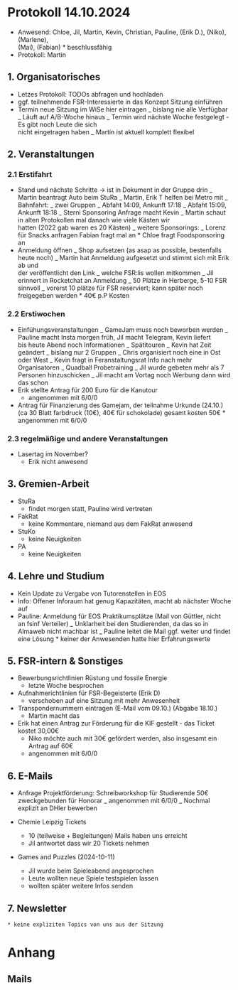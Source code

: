 ---
---

# Protokoll 14.10.2024

- Anwesend: Chloe, Jil, Martin, Kevin, Christian, Pauline, (Erik D.), (Niko), (Marlene),  
  (Mai), (Fabian) \* beschlussfähig
- Protokoll: Martin

## 1. Organisatorisches

- Letzes Protokoll: TODOs abfragen und hochladen
- ggf. teilnehmende FSR-Interessierte in das Konzept Sitzung einführen
- Termin neue Sitzung im WiSe hier eintragen
  _ bislang nie alle Verfügbar
  _ Läuft auf A/B-Woche hinaus
  _ Termin wird nächste Woche festgelegt - Es gibt noch Leute die sich  
  nicht eingetragen haben
  _ Martin ist aktuell komplett flexibel

## 2. Veranstaltungen

### 2.1 Erstifahrt

- Stand und nächste Schritte -> ist in Dokument in der Gruppe drin
  _ Martin beantragt Auto beim StuRa
  _ Martin, Erik T helfen bei Metro mit
  _ Bahnfahrt:
  _ zwei Gruppen
  _ Abfaht 14:09, Ankunft 17:18
  _ Abfaht 15:09, Ankunft 18:18
  _ Sterni Sponsoring Anfrage macht Kevin
  _ Martin schaut in alten Protokollen mal danach wie viele Kästen wir  
  hatten (2022 gab waren es 20 Kästen)
  _ weitere Sponsorings:
  _ Lorenz für Snacks anfragen Fabian fragt mal an \* Chloe fragt Foodsponsoring an
- Anmeldung öffnen
  _ Shop aufsetzen (as asap as possible, bestenfalls heute noch)
  _ Martin hat Anmeldung aufgesetzt und stimmt sich mit Erik ab und  
  der veröffentlicht den Link
  _ welche FSR:lis wollen mitkommen
  _ Jil erinnert in Rocketchat an Anmeldung
  _ 50 Plätze in Herberge, 5-10 FSR sinnvoll
  _ vorerst 10 plätze für FSR reserviert; kann später noch freigegeben werden \* 40€ p.P Kosten

### 2.2 Erstiwochen

- Einfühungsveranstaltungen
  _ GameJam muss noch beworben werden
  _ Pauline macht Insta morgen früh, Jil macht Telegram, Kevin liefert  
  bis heute Abend noch Informationen
  _ Spätitouren
  _ Kevin hat Zeit geändert
  _ bislang nur 2 Gruppen
  _ Chris organisiert noch eine in Ost oder West
  _ Kevin fragt in Feranstaltungsrat Info nach mehr Organisatoren
  _ Quadball Probetraining
  _ Jil wurde gebeten mehr als 7 Personen hinzuschicken
  _ Jil macht am Vortag noch Werbung dann wird das schon
- Erik stellte Antrag für 200 Euro für die Kanutour
  - angenommen mit 6/0/0
- Antrag für Finanzierung des Gamejam, der teilnahme Urkunde (24.10.)  
  (ca 30 Blatt farbdruck (10€), 40€ für schokolade) gesamt kosten 50€ \* angenommen mit 6/0/0

### 2.3 regelmäßige und andere Veranstaltungen

- Lasertag im November?
  - Erik nicht anwesend

## 3. Gremien-Arbeit

- StuRa
  - findet morgen statt, Pauline wird vertreten
- FakRat
  - keine Kommentare, niemand aus dem FakRat anwesend
- StuKo
  - keine Neuigkeiten
- PA
  - keine Neuigkeiten

## 4. Lehre und Studium

- Kein Update zu Vergabe von Tutorenstellen in EOS
- Info: Offener Inforaum hat genug Kapazitäten, macht ab nächster Woche auf
- Pauline: Anmeldung für EOS Praktikumsplätze (Mail von Güttler, nicht  
  an fsinf Verteiler)
  _ Unklarheit bei den Studierenden, da das so in Almaweb nicht machbar ist
  _ Pauline leitet die Mail ggf. weiter und findet eine Lösung \* keiner der Anwesenden hatte hier Erfahrungswerte

## 5. FSR-intern & Sonstiges

- Bewerbungsrichtlinien Rüstung und fossile Energie
  - letzte Woche besprochen
- Aufnahmerichtlinien für FSR-Begeisterte (Erik D)
  - verschoben auf eine Sitzung mit mehr Anwesenheit
- Transpondernummern eintragen (E-Mail vom 09.10.) (Abgabe 18.10.)
  - Martin macht das
- Erik hat einen Antrag zur Förderung für die KIF gestellt - das Ticket kostet 30,00€
  - Niko möchte auch mit 30€ gefördert werden, also insgesamt ein Antrag auf 60€
  - angenommen mit 6/0/0

## 6. E-Mails

- Anfrage Projektförderung: Schreibworkshop für Studierende 50€  
  zweckgebunden für Honorar
  _ angenommen mit 6/0/0
  _ Nochmal explizit an DHler bewerben

- Chemie Leipzig Tickets

  - 10 (teilweise + Begleitungen) Mails haben uns erreicht
  - Jil antwortet dass wir 20 Tickets nehmen

- Games and Puzzles (2024-10-11)
  - Jil wurde beim Spieleabend angesprochen
  - Leute wollten neue Spiele testspielen lassen
  - wollten später weitere Infos senden

## 7. Newsletter

    * keine expliziten Topics von uns aus der Sitzung

# Anhang

## Mails
